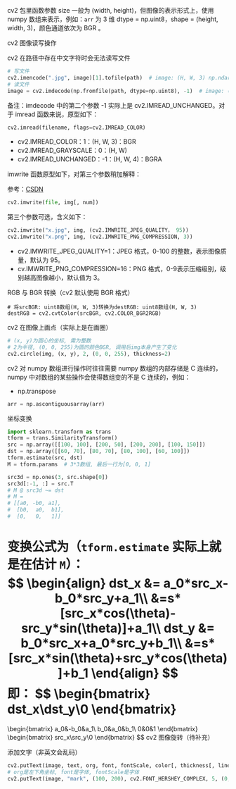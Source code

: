cv2 包里函数参数 size 一般为 (width, height)，但图像的表示形式上，使用 numpy 数组来表示，例如：`arr` 为 3 维 dtype = np.uint8，shape = (height, width, 3)，颜色通道依次为 BGR 。

cv2 图像读写操作

cv2 在路径中存在中文字符时会无法读写文件

```python
# 写文件
cv2.imencode(".jpg", image)[1].tofile(path)  # image: (H, W, 3) np.ndarray, uint8, BGR format
# 读文件
image = cv2.imdecode(np.fromfile(path, dtype=np.uint8), -1)  # image: (H, W, 3) np.ndarray, uint8, BGR format
```

备注：imdecode 中的第二个参数 -1 实际上是 cv2.IMREAD_UNCHANGED。对于 imread 函数来说，原型如下：

```python
cv2.imread(filename, flags=cv2.IMREAD_COLOR)
```

- cv2.IMREAD_COLOR：1：(H, W, 3)：BGR
- cv2.IMREAD_GRAYSCALE：0：(H, W)
- cv2.IMREAD_UNCHANGED：-1：(H, W, 4)：BGRA

imwrite 函数原型如下，对第三个参数稍加解释：

参考：[CSDN](https://www.cnblogs.com/wal1317-59/p/13469451.html)

```python
cv2.imwrite(file, img[, num])
```

第三个参数可选，含义如下：

```python
cv2.imwrite("x.jpg", img, (cv2.IMWRITE_JPEG_QUALITY， 95))
cv2.imwrite("x.png", img, (cv2.IMWRITE_PNG_COMPRESSION, 3))
```

- cv2.IMWRITE_JPEG_QUALITY=1：JPEG 格式，0-100 的整数，表示图像质量，默认为 95。
- cv.IMWRITE_PNG_COMPRESSION=16：PNG 格式，0-9表示压缩级别，级别越高图像越小，默认值为 3。

RGB 与 BGR 转换（cv2 默认使用 BGR 格式）

```
# 将srcBGR: uint8数组(H, W, 3)转换为destRGB: uint8数组(H, W, 3)
destRGB = cv2.cvtColor(srcBGR, cv2.COLOR_BGR2RGB)
```

cv2 在图像上画点（实际上是在画圈）

```python
# (x, y)为圆心的坐标, 需为整数
# 2为半径, (0, 0, 255)为圆的颜色BGR, 调用后img本身产生了变化
cv2.circle(img, (x, y), 2, (0, 0, 255), thickness=2)
```

cv2 对 numpy 数组进行操作时往往需要 numpy 数组的内部存储是 C 连续的，numpy 中对数组的某些操作会使得数组变的不是 C 连续的，例如：

- np.transpose

```python
arr = np.ascontiguousarray(arr)
```

坐标变换

```python
import sklearn.transform as trans
tform = trans.SimilarityTransform()
src = np.array([[100, 100], [200, 50], [200, 200], [100, 150]])
dst = np.array([[60, 70], [80, 70], [80, 100], [60, 100]])
tform.estimate(src, dst)
M = tform.params  # 3*3数组, 最后一行为[0, 0, 1]

src3d = np.ones(3, src.shape[0])
src3d[:-1, :] = src.T
# M @ src3d ~= dst
# M = 
# [[a0, -b0, a1],
#  [b0,  a0,  b1],
#  [0,   0,   1]]
```

变换公式为（`tform.estimate` 实际上就是在估计 `M`）：
$$
\begin{align}
dst_x &= a_0*src_x-b_0*src_y+a_1\\
&=s*[src_x*cos(\theta)-src_y*sin(\theta)]+a_1\\
dst_y &= b_0*src_x+a_0*src_y+b_1\\
&=s*[src_x*sin(\theta)+src_y*cos(\theta)]+b_1
\end{align}
$$
即：
$$
\begin{bmatrix}
dst_x\\dst_y\\0
\end{bmatrix}
=
\begin{bmatrix}
a_0&-b_0&a_1\\
b_0&a_0&b_1\\
0&0&1
\end{bmatrix}
\begin{bmatrix}
src_x\\src_y\\0
\end{bmatrix}
$$
cv2 图像旋转（待补充）

添加文字（非英文会乱码）

```python
cv2.putText(image, text, org, font, fontScale, color[, thickness[, lineType[, bottomLeftOrigin]]])
# org是左下角坐标, font是字体, fontScale是字体
cv2.putText(image, "mark", (100, 200), cv2.FONT_HERSHEY_COMPLEX, 5, (0, 0, 255), 6)
```



